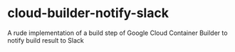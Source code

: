 # cloud-builder-notify-slack
A rude implementation of a build step of Google Cloud Container Builder to notify build result to Slack
